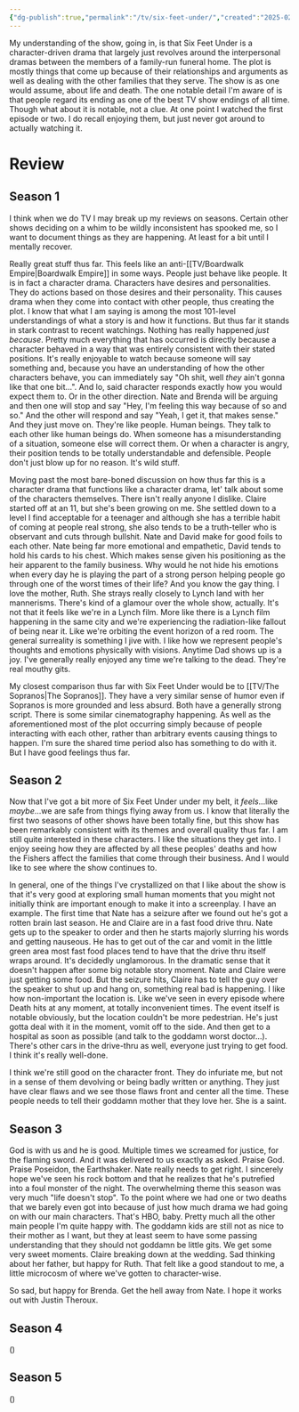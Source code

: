 ```yaml
---
{"dg-publish":true,"permalink":"/tv/six-feet-under/","created":"2025-02-24","updated":"2025-08-29"}
---
```



My understanding of the show, going in, is that Six Feet Under is a character-driven drama that largely just revolves around the interpersonal dramas between the members of a family-run funeral home. The plot is mostly things that come up because of their relationships and arguments as well as dealing with the other families that they serve. The show is as one would assume, about life and death. The one notable detail I'm aware of is that people regard its ending as one of the best TV show endings of all time. Though what about it is notable, not a clue. At one point I watched the first episode or two. I do recall enjoying them, but just never got around to actually watching it.

# Review

## Season 1

I think when we do TV I may break up my reviews on seasons. Certain other shows deciding on a whim to be wildly inconsistent has spooked me, so I want to document things as they are happening. At least for a bit until I mentally recover.

Really great stuff thus far. This feels like an anti-[[TV/Boardwalk Empire\|Boardwalk Empire]] in some ways. People just behave like people. It is in fact a character drama. Characters have desires and personalities. They do actions based on those desires and their personality. This causes drama when they come into contact with other people, thus creating the plot. I know that what I am saying is among the most 101-level understandings of what a story is and how it functions. But thus far it stands in stark contrast to recent watchings. Nothing has really happened *just because*. Pretty much everything that has occurred is directly because a character behaved in a way that was entirely consistent with their stated positions. It's really enjoyable to watch because someone will say something and, because you have an understanding of how the other characters behave, you can immediately say "Oh shit, well *they* ain't gonna like that one bit...". And lo, said character responds exactly how you would expect them to. Or in the other direction. Nate and Brenda will be arguing and then one will stop and say "Hey, I'm feeling this way because of so and so." And the other will respond and say "Yeah, I get it, that makes sense." And they just move on. They're like people. Human beings. They talk to each other like human beings do. When someone has a misunderstanding of a situation, someone else will correct them. Or when a character is angry, their position tends to be totally understandable and defensible. People don't just blow up for no reason. It's wild stuff.

Moving past the most bare-boned discussion on how thus far this is a character drama that functions like a character drama, let' talk about some of the characters themselves. There isn't really anyone I dislike. Claire started off at an 11, but she's been growing on me. She settled down to a level I find acceptable for a teenager and although she has a terrible habit of coming at people real strong, she also tends to be a truth-teller who is observant and cuts through bullshit. Nate and David make for good foils to each other. Nate being far more emotional and empathetic, David tends to hold his cards to his chest. Which makes sense given his positioning as the heir apparent to the family business. Why would he not hide his emotions when every day he is playing the part of a strong person helping people go through one of the worst times of their life? And you know the gay thing. I love the mother, Ruth. She strays really closely to Lynch land with her mannerisms. There's kind of a glamour over the whole show, actually. It's not that it feels like we're in a Lynch film. More like there is a Lynch film happening in the same city and we're experiencing the radiation-like fallout of being near it. Like we're orbiting the event horizon of a red room. The general surreality is something I jive with. I like how we represent people's thoughts and emotions physically with visions. Anytime Dad shows up is a joy. I've generally really enjoyed any time we're talking to the dead. They're real mouthy gits.

My closest comparison thus far with Six Feet Under would be to [[TV/The Sopranos\|The Sopranos]]. They have a very similar sense of humor even if Sopranos is more grounded and less absurd. Both have a generally strong script. There is some similar cinematography happening. As well as the aforementioned most of the plot occurring simply because of people interacting with each other, rather than arbitrary events causing things to happen. I'm sure the shared time period also has something to do with it. But I have good feelings thus far.

## Season 2

Now that I've got a bit more of Six Feet Under under my belt, it *feels*...like *maybe*...we are safe from things flying away from us. I know that literally the first two seasons of other shows have been totally fine, but this show has been remarkably consistent with its themes and overall quality thus far. I am still quite interested in these characters. I like the situations they get into. I enjoy seeing how they are affected by all these peoples' deaths and how the Fishers affect the families that come through their business. And I would like to see where the show continues to.

In general, one of the things I've crystallized on that I like about the show is that it's very good at exploring small human moments that you might not initially think are important enough to make it into a screenplay. I have an example. The first time that Nate has a seizure after we found out he's got a rotten brain last season. He and Claire are in a fast food drive thru. Nate gets up to the speaker to order and then he starts majorly slurring his words and getting nauseous. He has to get out of the car and vomit in the little green area most fast food places tend to have that the drive thru itself wraps around. It's decidedly unglamorous. In the dramatic sense that it doesn't happen after some big notable story moment. Nate and Claire were just getting some food. But the seizure hits, Claire has to tell the guy over the speaker to shut up and hang on, something real bad is happening. I like how non-important the location is. Like we've seen in every episode where Death hits at any moment, at totally inconvenient times. The event itself is notable obviously, but the location couldn't be more pedestrian. He's just gotta deal with it in the moment, vomit off to the side. And then get to a hospital as soon as possible (and talk to the goddamn worst doctor...). There's other cars in the drive-thru as well, everyone just trying to get food. I think it's really well-done.

I think we're still good on the character front. They do infuriate me, but not in a sense of them devolving or being badly written or anything. They just have clear flaws and we see those flaws front and center all the time. These people needs to tell their goddamn mother that they love her. She is a saint.

## Season 3

God is with us and he is good. Multiple times we screamed for justice, for the flaming sword. And it was delivered to us exactly as asked. Praise God. Praise Poseidon, the Earthshaker. Nate really needs to get right. I sincerely hope we've seen his rock bottom and that he realizes that he's putrefied into a foul monster of the night. The overwhelming theme this season was very much "life doesn't stop". To the point where we had one or two deaths that we barely even got into because of just how much drama we had going on with our main characters. That's HBO, baby. Pretty much all the other main people I'm quite happy with. The goddamn kids are still not as nice to their mother as I want, but they at least seem to have some passing understanding that they should not goddamn be little gits. We get some very sweet moments. Claire breaking down at the wedding. Sad thinking about her father, but happy for Ruth. That felt like a good standout to me, a little microcosm of where we've gotten to character-wise.

So sad, but happy for Brenda. Get the hell away from Nate. I hope it works out with Justin Theroux.

## Season 4

()

## Season 5

()
